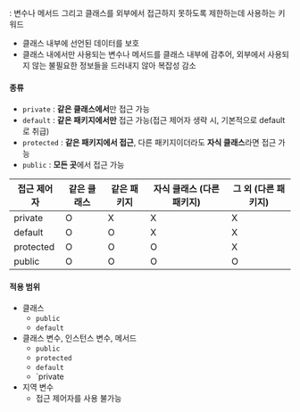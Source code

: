 : 변수나 메서드 그리고 클래스를 외부에서 접근하지 못하도록 제한하는데 사용하는 키워드

- 클래스 내부에 선언된 데이터를 보호
- 클래스 내에서만 사용되는 변수나 메서드를 클래스 내부에 감추어, 외부에서 사용되지 않는 불필요한 정보들을 드러내지 않아 복잡성 감소
#### 종류
- `private` : **같은 클래스에서**만 접근 가능
- `default` : **같은 패키지에서만** 접근 가능(접근 제어자 생략 시, 기본적으로 default로 취급)
- `protected` : **같은 패키지에서 접근**, 다른 패키지이더라도 **자식 클래스**라면 접근 가능
- `public` : **모든 곳**에서 접근 가능

|**접근 제어자**|**같은 클래스**|**같은 패키지**|**자식 클래스 (다른 패키지)**|**그 외 (다른 패키지)**|
|---|---|---|---|---|
|private|O|X|X|X|
|default|O|O|X|X|
|protected|O|O|O|X|
|public|O|O|O|O|

#### 적용 범위
- 클래스
	- `public` 
	- `default`
- 클래스 변수, 인스턴스 변수, 메서드
	- `public`
	- `protected`
	- `default`
	- `private
- 지역 변수
	- 접근 제어자를 사용 불가능

